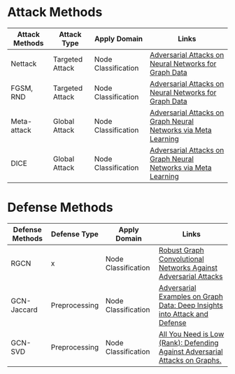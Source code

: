 # Attack Methods  
|   Attack Methods   | Attack Type | Apply Domain | Links |
|--------------------|-------------|--------------|------|
| Nettack | Targeted Attack | Node Classification | [Adversarial Attacks on Neural Networks for Graph Data](https://arxiv.org/pdf/1805.07984.pdf)|
| FGSM, RND | Targeted Attack | Node Classification | [Adversarial Attacks on Neural Networks for Graph Data](https://arxiv.org/pdf/1805.07984.pdf)|
| Meta-attack | Global Attack | Node Classification | [Adversarial Attacks on Graph Neural Networks via Meta Learning](https://openreview.net/pdf?id=Bylnx209YX) |
| DICE | Global Attack | Node Classification | [Adversarial Attacks on Graph Neural Networks via Meta Learning](https://openreview.net/pdf?id=Bylnx209YX) |

# Defense Methods
|   Defense Methods   | Defense Type | Apply Domain | Links |
|---------------------|--------------|--------------|------|
| RGCN | x | Node Classification | [Robust Graph Convolutional Networks Against Adversarial Attacks](http://pengcui.thumedialab.com/papers/RGCN.pdf) |
| GCN-Jaccard | Preprocessing | Node Classification | [Adversarial Examples on Graph Data: Deep Insights into Attack and Defense](https://arxiv.org/pdf/1903.01610.pdf)|
| GCN-SVD | Preprocessing | Node Classification | [All You Need is Low (Rank): Defending Against Adversarial Attacks on Graphs.]() |


